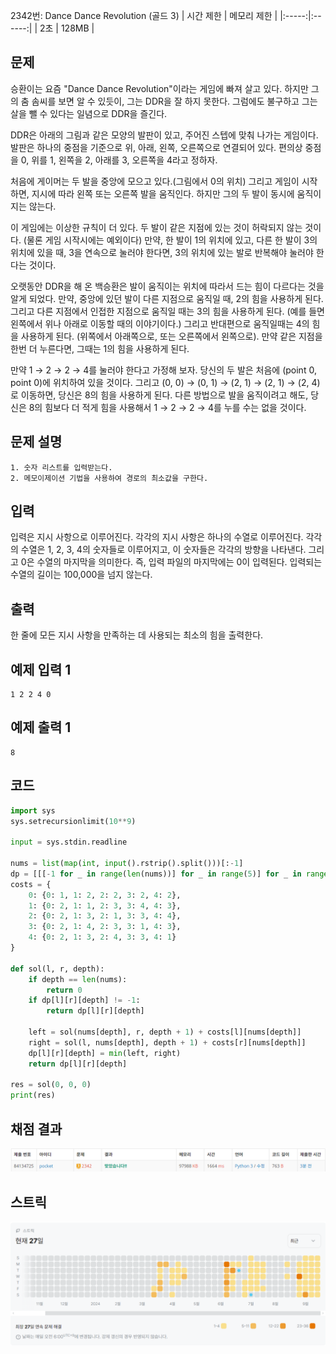 2342번: Dance Dance Revolution (골드 3)
| 시간 제한 | 메모리 제한 |
|:-----:|:------:|
|  2초   | 128MB  |

## 문제
승환이는 요즘 "Dance Dance Revolution"이라는 게임에 빠져 살고 있다. 하지만 그의 춤 솜씨를 보면 알 수 있듯이, 그는 DDR을 잘 하지 못한다. 그럼에도 불구하고 그는 살을 뺄 수 있다는 일념으로 DDR을 즐긴다.

DDR은 아래의 그림과 같은 모양의 발판이 있고, 주어진 스텝에 맞춰 나가는 게임이다. 발판은 하나의 중점을 기준으로 위, 아래, 왼쪽, 오른쪽으로 연결되어 있다. 편의상 중점을 0, 위를 1, 왼쪽을 2, 아래를 3, 오른쪽을 4라고 정하자.



처음에 게이머는 두 발을 중앙에 모으고 있다.(그림에서 0의 위치) 그리고 게임이 시작하면, 지시에 따라 왼쪽 또는 오른쪽 발을 움직인다. 하지만 그의 두 발이 동시에 움직이지는 않는다.

이 게임에는 이상한 규칙이 더 있다. 두 발이 같은 지점에 있는 것이 허락되지 않는 것이다. (물론 게임 시작시에는 예외이다) 만약, 한 발이 1의 위치에 있고, 다른 한 발이 3의 위치에 있을 때, 3을 연속으로 눌러야 한다면, 3의 위치에 있는 발로 반복해야 눌러야 한다는 것이다.

오랫동안 DDR을 해 온 백승환은 발이 움직이는 위치에 따라서 드는 힘이 다르다는 것을 알게 되었다. 만약, 중앙에 있던 발이 다른 지점으로 움직일 때, 2의 힘을 사용하게 된다. 그리고 다른 지점에서 인접한 지점으로 움직일 때는 3의 힘을 사용하게 된다. (예를 들면 왼쪽에서 위나 아래로 이동할 때의 이야기이다.) 그리고 반대편으로 움직일때는 4의 힘을 사용하게 된다. (위쪽에서 아래쪽으로, 또는 오른쪽에서 왼쪽으로). 만약 같은 지점을 한번 더 누른다면, 그때는 1의 힘을 사용하게 된다.

만약 1 → 2 → 2 → 4를 눌러야 한다고 가정해 보자. 당신의 두 발은 처음에 (point 0, point 0)에 위치하여 있을 것이다. 그리고 (0, 0) → (0, 1) → (2, 1) → (2, 1) → (2, 4)로 이동하면, 당신은 8의 힘을 사용하게 된다. 다른 방법으로 발을 움직이려고 해도, 당신은 8의 힘보다 더 적게 힘을 사용해서 1 → 2 → 2 → 4를 누를 수는 없을 것이다.




## 문제 설명
```text
1. 숫자 리스트를 입력받는다.
2. 메모이제이션 기법을 사용하여 경로의 최소값을 구한다. 
```

## 입력
입력은 지시 사항으로 이루어진다. 각각의 지시 사항은 하나의 수열로 이루어진다. 각각의 수열은 1, 2, 3, 4의 숫자들로 이루어지고, 이 숫자들은 각각의 방향을 나타낸다. 그리고 0은 수열의 마지막을 의미한다. 즉, 입력 파일의 마지막에는 0이 입력된다. 입력되는 수열의 길이는 100,000을 넘지 않는다.

## 출력
한 줄에 모든 지시 사항을 만족하는 데 사용되는 최소의 힘을 출력한다.





## 예제 입력 1 
```text
1 2 2 4 0
```
## 예제 출력 1 
```text
8
```



## 코드
```python
import sys
sys.setrecursionlimit(10**9)

input = sys.stdin.readline

nums = list(map(int, input().rstrip().split()))[:-1]
dp = [[[-1 for _ in range(len(nums))] for _ in range(5)] for _ in range(5)]
costs = {
    0: {0: 1, 1: 2, 2: 2, 3: 2, 4: 2},
    1: {0: 2, 1: 1, 2: 3, 3: 4, 4: 3},
    2: {0: 2, 1: 3, 2: 1, 3: 3, 4: 4},
    3: {0: 2, 1: 4, 2: 3, 3: 1, 4: 3},
    4: {0: 2, 1: 3, 2: 4, 3: 3, 4: 1}
}

def sol(l, r, depth):
    if depth == len(nums):
        return 0
    if dp[l][r][depth] != -1:
        return dp[l][r][depth]

    left = sol(nums[depth], r, depth + 1) + costs[l][nums[depth]]
    right = sol(l, nums[depth], depth + 1) + costs[r][nums[depth]]
    dp[l][r][depth] = min(left, right)
    return dp[l][r][depth]

res = sol(0, 0, 0)
print(res)

```

## 채점 결과
![img.png](img.png)

## 스트릭
![img_1.png](img_1.png)